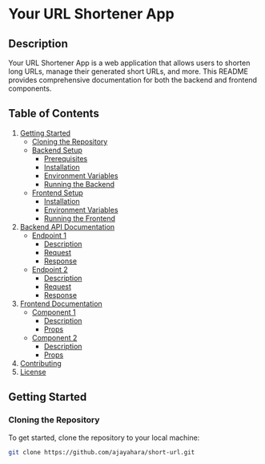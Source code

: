 # Your URL Shortener App

## Description

Your URL Shortener App is a web application that allows users to shorten long URLs, manage their generated short URLs, and more. This README provides comprehensive documentation for both the backend and frontend components.

## Table of Contents

1. [Getting Started](#getting-started)
   - [Cloning the Repository](#cloning-the-repository)
   - [Backend Setup](#backend-setup)
     - [Prerequisites](#prerequisites)
     - [Installation](#installation)
     - [Environment Variables](#environment-variables)
     - [Running the Backend](#running-the-backend)
   - [Frontend Setup](#frontend-setup)
     - [Installation](#installation-1)
     - [Environment Variables](#environment-variables-1)
     - [Running the Frontend](#running-the-frontend)
2. [Backend API Documentation](#backend-api-documentation)
   - [Endpoint 1](#endpoint-1)
     - [Description](#description)
     - [Request](#request)
     - [Response](#response)
   - [Endpoint 2](#endpoint-2)
     - [Description](#description-1)
     - [Request](#request-1)
     - [Response](#response-1)
3. [Frontend Documentation](#frontend-documentation)
   - [Component 1](#component-1)
     - [Description](#description-2)
     - [Props](#props)
   - [Component 2](#component-2)
     - [Description](#description-3)
     - [Props](#props-1)
4. [Contributing](#contributing)
5. [License](#license)

## Getting Started

### Cloning the Repository

To get started, clone the repository to your local machine:

```bash
git clone https://github.com/ajayahara/short-url.git
